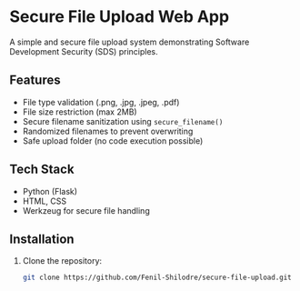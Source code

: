 # Secure File Upload Web App

A simple and secure file upload system demonstrating Software Development Security (SDS) principles.

## Features

- File type validation (.png, .jpg, .jpeg, .pdf)
- File size restriction (max 2MB)
- Secure filename sanitization using `secure_filename()`
- Randomized filenames to prevent overwriting
- Safe upload folder (no code execution possible)

## Tech Stack

- Python (Flask)
- HTML, CSS
- Werkzeug for secure file handling

## Installation

1. Clone the repository:
   ```bash
   git clone https://github.com/Fenil-Shilodre/secure-file-upload.git
   ```
